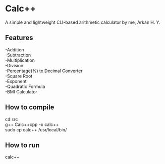 # Calc++
A simple and lightweight CLI-based arithmetic calculator by me, Arkan H. Y.  

## Features
-Addition  
-Subtraction  
-Multiplication  
-Division  
-Percentage(%) to Decimal Converter  
-Square Root  
-Exponent  
-Quadratic Formula  
-BMI Calculator  

## How to compile
cd src  
g++ Calc++cpp -o calc++  
sudo cp calc++ /usr/local/bin/  

## How to run
calc++  
